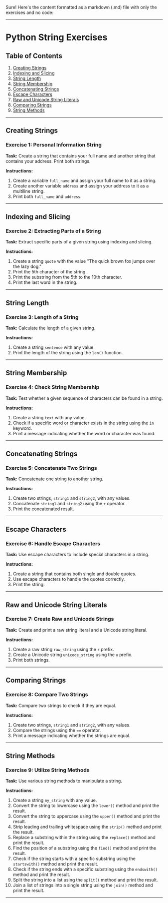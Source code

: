 Sure! Here's the content formatted as a markdown (.md) file with only the exercises and no code:

---

# Python String Exercises

## Table of Contents
1. [Creating Strings](#creating-strings)
2. [Indexing and Slicing](#indexing-and-slicing)
3. [String Length](#string-length)
4. [String Membership](#string-membership)
5. [Concatenating Strings](#concatenating-strings)
6. [Escape Characters](#escape-characters)
7. [Raw and Unicode String Literals](#raw-and-unicode-string-literals)
8. [Comparing Strings](#comparing-strings)
9. [String Methods](#string-methods)

---

## Creating Strings

### Exercise 1: Personal Information String
**Task:** Create a string that contains your full name and another string that contains your address. Print both strings.

**Instructions:**
1. Create a variable `full_name` and assign your full name to it as a string.
2. Create another variable `address` and assign your address to it as a multiline string.
3. Print both `full_name` and `address`.

---

## Indexing and Slicing

### Exercise 2: Extracting Parts of a String
**Task:** Extract specific parts of a given string using indexing and slicing.

**Instructions:**
1. Create a string `quote` with the value "The quick brown fox jumps over the lazy dog."
2. Print the 5th character of the string.
3. Print the substring from the 5th to the 10th character.
4. Print the last word in the string.

---

## String Length

### Exercise 3: Length of a String
**Task:** Calculate the length of a given string.

**Instructions:**
1. Create a string `sentence` with any value.
2. Print the length of the string using the `len()` function.

---

## String Membership

### Exercise 4: Check String Membership
**Task:** Test whether a given sequence of characters can be found in a string.

**Instructions:**
1. Create a string `text` with any value.
2. Check if a specific word or character exists in the string using the `in` keyword.
3. Print a message indicating whether the word or character was found.

---

## Concatenating Strings

### Exercise 5: Concatenate Two Strings
**Task:** Concatenate one string to another string.

**Instructions:**
1. Create two strings, `string1` and `string2`, with any values.
2. Concatenate `string1` and `string2` using the `+` operator.
3. Print the concatenated result.

---

## Escape Characters

### Exercise 6: Handle Escape Characters
**Task:** Use escape characters to include special characters in a string.

**Instructions:**
1. Create a string that contains both single and double quotes.
2. Use escape characters to handle the quotes correctly.
3. Print the string.

---

## Raw and Unicode String Literals

### Exercise 7: Create Raw and Unicode Strings
**Task:** Create and print a raw string literal and a Unicode string literal.

**Instructions:**
1. Create a raw string `raw_string` using the `r` prefix.
2. Create a Unicode string `unicode_string` using the `u` prefix.
3. Print both strings.

---

## Comparing Strings

### Exercise 8: Compare Two Strings
**Task:** Compare two strings to check if they are equal.

**Instructions:**
1. Create two strings, `string1` and `string2`, with any values.
2. Compare the strings using the `==` operator.
3. Print a message indicating whether the strings are equal.

---

## String Methods

### Exercise 9: Utilize String Methods
**Task:** Use various string methods to manipulate a string.

**Instructions:**
1. Create a string `my_string` with any value.
2. Convert the string to lowercase using the `lower()` method and print the result.
3. Convert the string to uppercase using the `upper()` method and print the result.
4. Strip leading and trailing whitespace using the `strip()` method and print the result.
5. Replace a substring within the string using the `replace()` method and print the result.
6. Find the position of a substring using the `find()` method and print the result.
7. Check if the string starts with a specific substring using the `startswith()` method and print the result.
8. Check if the string ends with a specific substring using the `endswith()` method and print the result.
9. Split the string into a list using the `split()` method and print the result.
10. Join a list of strings into a single string using the `join()` method and print the result.

---